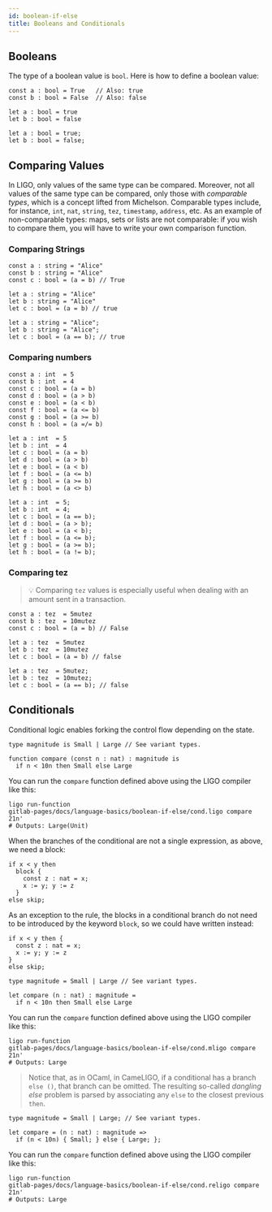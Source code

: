 ```yaml
---
id: boolean-if-else
title: Booleans and Conditionals
---
```


## Booleans

The type of a boolean value is `bool`. Here is how to define a boolean
value:

<!--DOCUSAURUS_CODE_TABS-->
<!--PascaLIGO-->
```pascaligo group=a
const a : bool = True   // Also: true
const b : bool = False  // Also: false
```
<!--CameLIGO-->
```cameligo group=a
let a : bool = true
let b : bool = false
```
<!--ReasonLIGO-->
```reasonligo group=a
let a : bool = true;
let b : bool = false;
```
<!--END_DOCUSAURUS_CODE_TABS-->

## Comparing Values

In LIGO, only values of the same type can be compared. Moreover, not
all values of the same type can be compared, only those with
*comparable types*, which is a concept lifted from
Michelson. Comparable types include, for instance, `int`, `nat`,
`string`, `tez`, `timestamp`, `address`, etc. As an example of
non-comparable types: maps, sets or lists are not comparable: if you
wish to compare them, you will have to write your own comparison
function.

### Comparing Strings

<!--DOCUSAURUS_CODE_TABS-->
<!--PascaLIGO-->
```pascaligo group=b
const a : string = "Alice"
const b : string = "Alice"
const c : bool = (a = b) // True
```
<!--CameLIGO-->
```cameligo group=b
let a : string = "Alice"
let b : string = "Alice"
let c : bool = (a = b) // true
```
<!--ReasonLIGO-->
```reasonligo group=b
let a : string = "Alice";
let b : string = "Alice";
let c : bool = (a == b); // true
```
<!--END_DOCUSAURUS_CODE_TABS-->

### Comparing numbers

<!--DOCUSAURUS_CODE_TABS-->
<!--PascaLIGO-->
```pascaligo group=c
const a : int  = 5
const b : int  = 4
const c : bool = (a = b)
const d : bool = (a > b)
const e : bool = (a < b)
const f : bool = (a <= b)
const g : bool = (a >= b)
const h : bool = (a =/= b)
```
<!--CameLIGO-->
```cameligo group=c
let a : int  = 5
let b : int  = 4
let c : bool = (a = b)
let d : bool = (a > b)
let e : bool = (a < b)
let f : bool = (a <= b)
let g : bool = (a >= b)
let h : bool = (a <> b)
```

<!--ReasonLIGO-->
```reasonligo group=c
let a : int  = 5;
let b : int  = 4;
let c : bool = (a == b);
let d : bool = (a > b);
let e : bool = (a < b);
let f : bool = (a <= b);
let g : bool = (a >= b);
let h : bool = (a != b);
```
<!--END_DOCUSAURUS_CODE_TABS-->

### Comparing tez

> 💡 Comparing `tez` values is especially useful when dealing with an
> amount sent in a transaction.

<!--DOCUSAURUS_CODE_TABS-->
<!--PascaLIGO-->
```pascaligo group=d
const a : tez  = 5mutez
const b : tez  = 10mutez
const c : bool = (a = b) // False
```
<!--CameLIGO-->
```cameligo group=d
let a : tez  = 5mutez
let b : tez  = 10mutez
let c : bool = (a = b) // false
```
<!--ReasonLIGO-->
```reasonligo group=d
let a : tez  = 5mutez;
let b : tez  = 10mutez;
let c : bool = (a == b); // false
```
<!--END_DOCUSAURUS_CODE_TABS-->


## Conditionals

Conditional logic enables forking the control flow depending on the
state.

<!--DOCUSAURUS_CODE_TABS-->
<!--PascaLIGO-->
```pascaligo group=e
type magnitude is Small | Large // See variant types.

function compare (const n : nat) : magnitude is
  if n < 10n then Small else Large
```

You can run the `compare` function defined above using the LIGO compiler
like this:
```shell
ligo run-function
gitlab-pages/docs/language-basics/boolean-if-else/cond.ligo compare 21n'
# Outputs: Large(Unit)
```

When the branches of the conditional are not a single expression, as
above, we need a block:

```pascaligo skip
if x < y then
  block {
    const z : nat = x;
    x := y; y := z
  }
else skip;
```

As an exception to the rule, the blocks in a conditional branch do not
need to be introduced by the keyword `block`, so we could have written
instead:
```pascaligo skip
if x < y then {
  const z : nat = x;
  x := y; y := z
}
else skip;
```

<!--CameLIGO-->
```cameligo group=e
type magnitude = Small | Large // See variant types.

let compare (n : nat) : magnitude =
  if n < 10n then Small else Large
```

You can run the `compare` function defined above using the LIGO compiler
like this:
```shell
ligo run-function
gitlab-pages/docs/language-basics/boolean-if-else/cond.mligo compare 21n'
# Outputs: Large
```

> Notice that, as in OCaml, in CameLIGO, if a conditional has a branch
> `else ()`, that branch can be omitted. The resulting so-called
> *dangling else* problem is parsed by associating any `else` to the
> closest previous `then`.


<!--ReasonLIGO-->
```reasonligo group=e
type magnitude = Small | Large; // See variant types.

let compare = (n : nat) : magnitude =>
  if (n < 10n) { Small; } else { Large; };
```

You can run the `compare` function defined above using the LIGO compiler
like this:
```shell
ligo run-function
gitlab-pages/docs/language-basics/boolean-if-else/cond.religo compare 21n'
# Outputs: Large
```
<!--END_DOCUSAURUS_CODE_TABS-->

